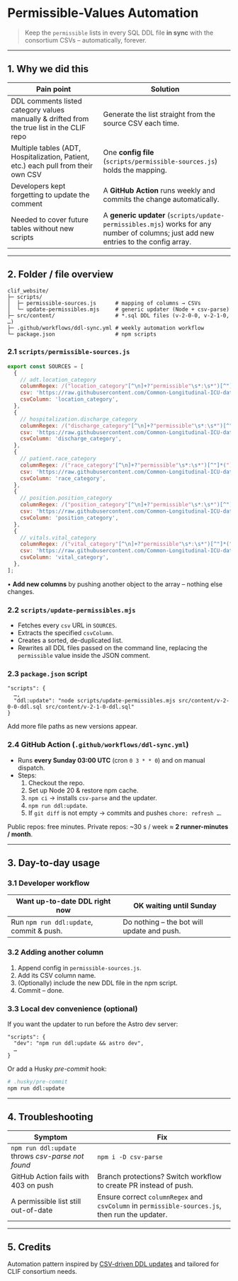 # Permissible-Values Automation

> Keep the `permissible` lists in every SQL DDL file **in sync** with the
> consortium CSVs – automatically, forever.

---

## 1. Why we did this

| Pain point | Solution |
|------------|----------|
| DDL comments listed category values manually & drifted from the true list in the CLIF repo | Generate the list straight from the source CSV each time. |
| Multiple tables (ADT, Hospitalization, Patient, etc.) each pull from their own CSV | One **config file** (`scripts/permissible-sources.js`) holds the mapping. |
| Developers kept forgetting to update the comment | A **GitHub Action** runs weekly and commits the change automatically. |
| Needed to cover future tables without new scripts | A **generic updater** (`scripts/update-permissibles.mjs`) works for any number of columns; just add new entries to the config array. |

---

## 2. Folder / file overview

```
clif_website/
├─ scripts/
│  ├─ permissible-sources.js      # mapping of columns → CSVs
│  └─ update-permissibles.mjs     # generic updater (Node + csv-parse)
├─ src/content/                   # *.sql DDL files (v-2-0-0, v-2-1-0, …)
├─ .github/workflows/ddl-sync.yml # weekly automation workflow
└─ package.json                   # npm scripts
```

### 2.1 `scripts/permissible-sources.js`

```js
export const SOURCES = [
  {
    // adt.location_category
    columnRegex: /("location_category"[^\n]+?"permissible"\s*:\s*")[^"]*(")/i,
    csv: 'https://raw.githubusercontent.com/Common-Longitudinal-ICU-data-Format/CLIF/main/mCIDE/clif_adt_location_categories.csv',
    csvColumn: 'location_category',
  },
  {
    // hospitalization.discharge_category
    columnRegex: /("discharge_category"[^\n]+?"permissible"\s*:\s*")[^"]*(")/i,
    csv: 'https://raw.githubusercontent.com/Common-Longitudinal-ICU-data-Format/CLIF/main/mCIDE/clif_hospitalization_discharge_categories.csv',
    csvColumn: 'discharge_category',
  },
  {
    // patient.race_category
    columnRegex: /("race_category"[^\n]+?"permissible"\s*:\s*")[^"]*(")/i,
    csv: 'https://raw.githubusercontent.com/Common-Longitudinal-ICU-data-Format/CLIF/main/mCIDE/clif_patient_race_categories.csv',
    csvColumn: 'race_category',
  },
  {
    // position.position_category
    columnRegex: /("position_category"[^\n]+?"permissible"\s*:\s*")[^"]*(")/i,
    csv: 'https://raw.githubusercontent.com/Common-Longitudinal-ICU-data-Format/CLIF/main/mCIDE/clif_position_categories.csv',
    csvColumn: 'position_category',
  },
  {
    // vitals.vital_category
    columnRegex: /("vital_category"[^\n]+?"permissible"\s*:\s*")[^"]*(")/i,
    csv: 'https://raw.githubusercontent.com/Common-Longitudinal-ICU-data-Format/CLIF/main/mCIDE/clif_vital_categories.csv',
    csvColumn: 'vital_category',
  },
];
```

• **Add new columns** by pushing another object to the array – nothing else changes.

### 2.2 `scripts/update-permissibles.mjs`

* Fetches every `csv` URL in `SOURCES`.
* Extracts the specified `csvColumn`.
* Creates a sorted, de-duplicated list.
* Rewrites all DDL files passed on the command line, replacing the `permissible` value inside the JSON comment.

### 2.3 `package.json` script

```jsonc
"scripts": {
  …,
  "ddl:update": "node scripts/update-permissibles.mjs src/content/v-2-0-0-ddl.sql src/content/v-2-1-0-ddl.sql"
}
```

Add more file paths as new versions appear.

### 2.4 GitHub Action (`.github/workflows/ddl-sync.yml`)

* Runs **every Sunday 03:00 UTC** (cron `0 3 * * 0`) and on manual dispatch.
* Steps:
  1. Checkout the repo.
  2. Set up Node 20 & restore npm cache.
  3. `npm ci` → installs `csv-parse` and the updater.
  4. `npm run ddl:update`.
  5. If `git diff` is not empty → commits and pushes `chore: refresh …`.

Public repos: free minutes. Private repos: ~30 s / week ≈ **2 runner-minutes / month**.

---

## 3. Day-to-day usage

### 3.1 Developer workflow

| Want up-to-date DDL **right now** | OK waiting until Sunday |
|----------------------------------|-------------------------|
| Run `npm run ddl:update`, commit & push. | Do nothing – the bot will update and push. |

### 3.2 Adding another column

1. Append config in `permissible-sources.js`.
2. Add its CSV column name.
3. (Optionally) include the new DDL file in the npm script.
4. Commit – done.

### 3.3 Local dev convenience (optional)

If you want the updater to run before the Astro dev server:

```jsonc
"scripts": {
  "dev": "npm run ddl:update && astro dev",
  …
}
```

Or add a Husky *pre-commit* hook:

```sh
# .husky/pre-commit
npm run ddl:update
```

---

## 4. Troubleshooting

| Symptom | Fix |
|---------|------|
| `npm run ddl:update` throws *csv-parse not found* | `npm i -D csv-parse` |
| GitHub Action fails with 403 on push | Branch protections? Switch workflow to create PR instead of push. |
| A permissible list still out-of-date | Ensure correct `columnRegex` and `csvColumn` in `permissible-sources.js`, then run the updater. |

---

## 5. Credits

Automation pattern inspired by [CSV-driven DDL updates](https://github.com/Common-Longitudinal-ICU-data-Format/CLIF) and tailored for CLIF consortium needs.
